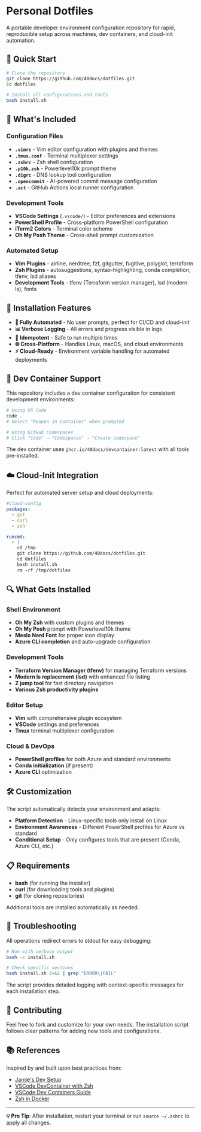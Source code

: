 # Personal Dotfiles

A portable developer environment configuration repository for rapid, reproducible setup across machines, dev containers, and cloud-init automation.

## 🚀 Quick Start

```bash
# Clone the repository
git clone https://github.com/40docs/dotfiles.git
cd dotfiles

# Install all configurations and tools
bash install.sh
```

## 📁 What's Included

### Configuration Files
- **`.vimrc`** - Vim editor configuration with plugins and themes
- **`.tmux.conf`** - Terminal multiplexer settings
- **`.zshrc`** - Zsh shell configuration 
- **`.p10k.zsh`** - Powerlevel10k prompt theme
- **`.digrc`** - DNS lookup tool configuration
- **`.opencommit`** - AI-powered commit message configuration
- **`.act`** - GitHub Actions local runner configuration

### Development Tools
- **VSCode Settings** (`.vscode/`) - Editor preferences and extensions
- **PowerShell Profile** - Cross-platform PowerShell configuration
- **iTerm2 Colors** - Terminal color scheme
- **Oh My Posh Theme** - Cross-shell prompt customization

### Automated Setup
- **Vim Plugins** - airline, nerdtree, fzf, gitgutter, fugitive, polyglot, terraform
- **Zsh Plugins** - autosuggestions, syntax-highlighting, conda completion, tfenv, lsd aliases
- **Development Tools** - tfenv (Terraform version manager), lsd (modern ls), fonts

## 🔧 Installation Features

- **🤖 Fully Automated** - No user prompts, perfect for CI/CD and cloud-init
- **📊 Verbose Logging** - All errors and progress visible in logs  
- **🔄 Idempotent** - Safe to run multiple times
- **🌐 Cross-Platform** - Handles Linux, macOS, and cloud environments
- **⚡ Cloud-Ready** - Environment variable handling for automated deployments

## 🐳 Dev Container Support

This repository includes a dev container configuration for consistent development environments:

```bash
# Using VS Code
code .
# Select "Reopen in Container" when prompted

# Using GitHub Codespaces  
# Click "Code" → "Codespaces" → "Create codespace"
```

The dev container uses `ghcr.io/40docs/devcontainer:latest` with all tools pre-installed.

## ☁️ Cloud-Init Integration

Perfect for automated server setup and cloud deployments:

```yaml
#cloud-config
packages:
  - git
  - curl
  - zsh

runcmd:
  - |
    cd /tmp
    git clone https://github.com/40docs/dotfiles.git
    cd dotfiles
    bash install.sh
    rm -rf /tmp/dotfiles
```

## 🔍 What Gets Installed

### Shell Environment
- **Oh My Zsh** with custom plugins and themes
- **Oh My Posh** prompt with Powerlevel10k theme
- **Meslo Nerd Font** for proper icon display
- **Azure CLI completion** and auto-upgrade configuration

### Development Tools
- **Terraform Version Manager (tfenv)** for managing Terraform versions
- **Modern ls replacement (lsd)** with enhanced file listing
- **Z jump tool** for fast directory navigation
- **Various Zsh productivity plugins**

### Editor Setup
- **Vim** with comprehensive plugin ecosystem
- **VSCode** settings and preferences
- **Tmux** terminal multiplexer configuration

### Cloud & DevOps
- **PowerShell profiles** for both Azure and standard environments
- **Conda initialization** (if present)
- **Azure CLI** optimization

## 🛠️ Customization

The script automatically detects your environment and adapts:

- **Platform Detection** - Linux-specific tools only install on Linux
- **Environment Awareness** - Different PowerShell profiles for Azure vs standard
- **Conditional Setup** - Only configures tools that are present (Conda, Azure CLI, etc.)

## 📋 Requirements

- **bash** (for running the installer)
- **curl** (for downloading tools and plugins)
- **git** (for cloning repositories)

Additional tools are installed automatically as needed.

## 🔧 Troubleshooting

All operations redirect errors to stdout for easy debugging:

```bash
# Run with verbose output
bash -x install.sh

# Check specific sections
bash install.sh 2>&1 | grep "ERROR\|FAIL"
```

The script provides detailed logging with context-specific messages for each installation step.

## 🤝 Contributing

Feel free to fork and customize for your own needs. The installation script follows clear patterns for adding new tools and configurations.

## 📚 References

Inspired by and built upon best practices from:
- [Jamie's Dev Setup](https://medium.com/@jamiekt/my-dev-setup-march-2022-e89d21b19fe6)
- [VSCode DevContainer with Zsh](https://medium.com/@jamiekt/vscode-devcontainer-with-zsh-oh-my-zsh-and-agnoster-theme-8adf884ad9f6)
- [VSCode Dev Containers Guide](https://benmatselby.dev/post/vscode-dev-containers/)
- [Zsh in Docker](https://github.com/deluan/zsh-in-docker)

---

**💡 Pro Tip**: After installation, restart your terminal or run `source ~/.zshrc` to apply all changes.
